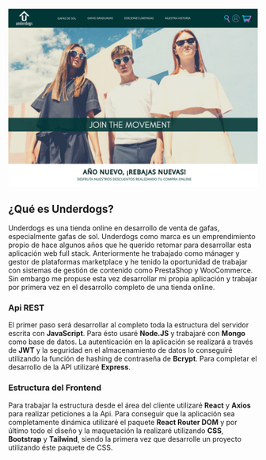 ![Imagen portada](https://github.com/raniermujica/underdogs-server/blob/master/assets/home-muestra-1.png)

## <b>¿Qué es Underdogs?</b>

Underdogs es una tienda online en desarrollo de venta de gafas, especialmente gafas de sol. Underdogs como marca es un emprendimiento propio de hace algunos años que he querido retomar para 
desarrollar esta aplicación web full stack. Anteriormente he trabajado como mánager y gestor de plataformas marketplace y he tenido la oportunidad de trabajar con sistemas de gestión de contenido como 
PrestaShop y WooCommerce. Sin embargo me propuse esta vez desarrollar mi propia aplicación y trabajar por primera vez en el desarrollo completo de una tienda online. 

### <b>Api REST</b>

El primer paso será desarrollar al completo toda la estructura del servidor escrita con <b>JavaScript</b>. Para ésto usaré <b>Node.JS</b> y trabajaré con <b>Mongo</b> como base de datos. La autenticación en la aplicación se realizará a través de <b>JWT</b> y la seguridad en el almacenamiento de datos lo conseguiré utilizando la función de hashing de contraseña de <b>Bcrypt</b>. Para completar el desarrollo de la API utilizaré <b>Express</b>.

### <b>Estructura del Frontend</b>

Para trabajar la estructura desde el área del cliente utilizaré <b>React</b> y <b>Axios</b> para realizar peticiones a la Api. Para conseguir que la aplicación sea completamente dinámica utilizaré el paquete <b>React Router DOM</b> y por último todo el diseño y la maquetación la realizaré utilizando <b>CSS</b>, <b>Bootstrap</b> y <b>Tailwind</b>, siendo la primera vez que desarrolle un proyecto utilizando éste paquete de CSS.


